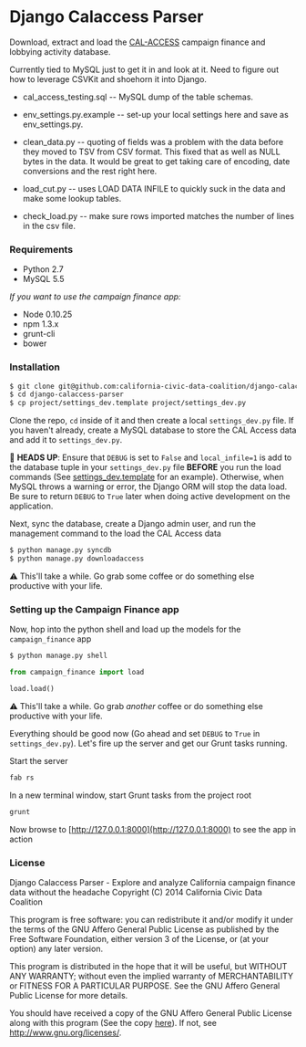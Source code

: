 # Django Calaccess Parser

Download, extract and load the [CAL-ACCESS](http://www.sos.ca.gov/prd/cal-access/) campaign finance and lobbying activity database.

Currently tied to MySQL just to get it in and look at it. Need to figure out how to leverage CSVKit and shoehorn it into Django.

* cal_access_testing.sql -- MySQL dump of the table schemas.

* env_settings.py.example -- set-up your local settings here and save as env_settings.py.

* clean_data.py -- quoting of fields was a problem with the data before they moved to TSV from CSV format. This fixed that as well as NULL bytes in the data. It would be great to get taking care of encoding, date conversions and the rest right here.

* load_cut.py -- uses LOAD DATA INFILE to quickly suck in the data and make some lookup tables.

* check_load.py -- make sure rows imported matches the number of lines in the csv file.

### Requirements
- Python 2.7
- MySQL 5.5

*If you want to use the campaign finance app:*
- Node 0.10.25
- npm 1.3.x
- grunt-cli
- bower

### Installation
```bash
$ git clone git@github.com:california-civic-data-coalition/django-calaccess-parser.git
$ cd django-calaccess-parser
$ cp project/settings_dev.template project/settings_dev.py
```
Clone the repo, `cd` inside of it and then create a local `settings_dev.py` file. If you haven't already, create a MySQL database to store the CAL Access data and add it to `settings_dev.py`.

:rotating_light: __HEADS UP__: Ensure that `DEBUG` is set to `False` and `local_infile=1` is add to the database tuple in your `settings_dev.py` file __BEFORE__ you run the load commands (See [settings_dev.template](https://github.com/california-civic-data-coalition/django-calaccess-parser/blob/master/project/settings_dev.template) for an example). Otherwise, when MySQL throws a warning or error, the Django ORM will stop the data load. Be sure to return `DEBUG` to `True` later when doing active development on the application.

Next, sync the database, create a Django admin user, and run the management command to the load the CAL Access data 
```bash
$ python manage.py syncdb
$ python manage.py downloadaccess
```

:warning: This'll take a while. Go grab some coffee or do something else productive with your life.

### Setting up the Campaign Finance app

Now, hop into the python shell and load up the models for the `campaign_finance` app
```bash
$ python manage.py shell
```
```python
from campaign_finance import load

load.load()
```
:warning: This'll take a while. Go grab *another* coffee or do something else productive with your life.

Everything should be good now (Go ahead and set `DEBUG` to `True` in `settings_dev.py`). Let's fire up the server and get our Grunt tasks running.

Start the server
```bash 
fab rs
```

In a new terminal window, start Grunt tasks from the project root
```bash
grunt
```
Now browse to [http://127.0.0.1:8000](http://127.0.0.1:8000) to see the app in action

### License
Django Calaccess Parser - Explore and analyze California campaign finance data without the headache
Copyright (C) 2014 California Civic Data Coalition

This program is free software: you can redistribute it and/or modify
it under the terms of the GNU Affero General Public License as published
by the Free Software Foundation, either version 3 of the License, or
(at your option) any later version.

This program is distributed in the hope that it will be useful,
but WITHOUT ANY WARRANTY; without even the implied warranty of
MERCHANTABILITY or FITNESS FOR A PARTICULAR PURPOSE.  See the
GNU Affero General Public License for more details.

You should have received a copy of the GNU Affero General Public License
along with this program (See the copy [here](https://github.com/california-civic-data-coalition/django-calaccess-parser/blob/master/LICENSE.txt)).  If not, see <http://www.gnu.org/licenses/>.
